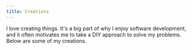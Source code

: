 ```yaml
---
title: Creations
---
```


I love creating things. It's a big part of why I enjoy software development, and it often motivates me to take a DIY approach to solve my problems. Below are some of my creations.
